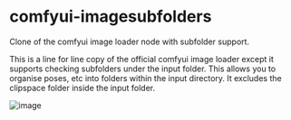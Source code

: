 # comfyui-imagesubfolders
Clone of the comfyui image loader node with subfolder support.

This is a line for line copy of the official comfyui image loader except it supports checking subfolders under the input folder.  This allows you to organise poses, etc into folders within the input directory.  It excludes the clipspace folder inside the input folder.

![image](https://github.com/catscandrive/comfyui-imagesubfolders/assets/10904002/de702562-7bda-4af5-b05d-49ec46fc5719)

